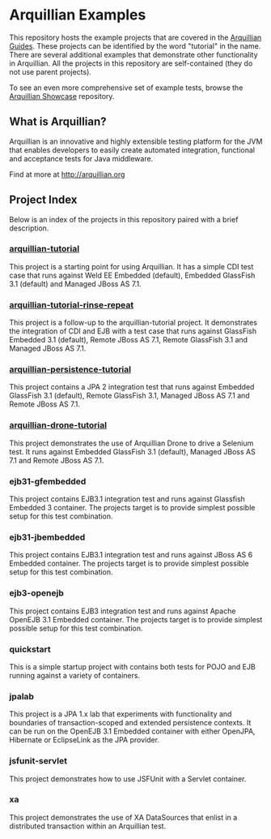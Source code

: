 # Arquillian Examples

This repository hosts the example projects that are covered in the [Arquillian Guides](http://arquillian.org/guides/). These projects can be identified by the word "tutorial" in the name. There are several additional examples that demonstrate other functionality in Arquillian. All the projects in this repository are self-contained (they do not use parent projects).

To see an even more comprehensive set of example tests, browse the [Arquillian Showcase](https://github.com/arquillian/arquillian-showcase) repository.

## What is Arquillian?

Arquillian is an innovative and highly extensible testing platform for the JVM that enables developers to easily create automated integration, functional and acceptance tests for Java middleware.
                                 
Find at more at http://arquillian.org

## Project Index

Below is an index of the projects in this repository paired with a brief description.

### [arquillian-tutorial](https://github.com/arquillian/arquillian-examples/tree/master/arquillian-tutorial)

This project is a starting point for using Arquillian. It has a simple CDI test case that runs against Weld EE Embedded (default), Embedded GlassFish 3.1 (default) and Managed JBoss AS 7.1.

### [arquillian-tutorial-rinse-repeat](https://github.com/arquillian/arquillian-examples/tree/master/arquillian-tutorial-rinse-repeat)

This project is a follow-up to the arquillian-tutorial project. It demonstrates the integration of CDI and EJB with a test case that runs against GlassFish Embedded 3.1 (default), Remote JBoss AS 7.1, Remote GlassFish 3.1 and Managed JBoss AS 7.1.

### [arquillian-persistence-tutorial](https://github.com/arquillian/arquillian-examples/tree/master/arquillian-persistence-tutorial)

This project contains a JPA 2 integration test that runs against Embedded GlassFish 3.1 (default), Remote GlassFish 3.1, Managed JBoss AS 7.1 and Remote JBoss AS 7.1.

### [arquillian-drone-tutorial](https://github.com/arquillian/arquillian-examples/tree/master/arquillian-drone-tutorial)

This project demonstrates the use of Arquillian Drone to drive a Selenium test. It runs against Embedded GlassFish 3.1 (default), Managed JBoss AS 7.1 and Remote JBoss AS 7.1.

### ejb31-gfembedded

This project contains EJB3.1 integration test and runs against Glassfish Embedded 3 container. The projects target is to provide simplest possible setup for this test combination.

### ejb31-jbembedded

This project contains EJB3.1 integration test and runs against JBoss AS 6 Embedded container. The projects target is to provide simplest possible setup for this test combination.
 
### ejb3-openejb

This project contains EJB3 integration test and runs against Apache OpenEJB 3.1 Embedded container. The projects target is to provide simplest possible setup for this test combination.

### quickstart

This is a simple startup project with contains both tests for POJO and EJB running against a variety of containers.
 
### jpalab

This project is a JPA 1.x lab that experiments with functionality and boundaries of transaction-scoped and extended persistence contexts. It can be run on the OpenEJB 3.1 Embedded container with either OpenJPA, Hibernate or EclipseLink as the JPA provider.

### jsfunit-servlet

This project demonstrates how to use JSFUnit with a Servlet container.

### xa

This project demonstrates the use of XA DataSources that enlist in a distributed transaction within an Arquillian test.
